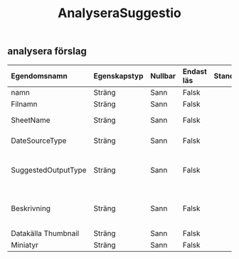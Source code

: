 ﻿---
title: AnalyseraSuggestio
second_title: Aspose.Cells Cloud Documen
type: docs
url: /sv/specification/model/analyzesuggestion/
description: "Aspose.Cells Molnmodellspecifikation: AnalyzeSuggestion. Hantera enkelt Excel och andra kalkylarksdokument med funktioner som att öppna, generera, redigera, dela, slå samman, jämföra och konvertera"
weight: 50
---
## **analysera förslag**

 

| Egendomsnamn| Egenskapstyp| Nullbar| Endast läs| Standardvärde| Beskrivning|
|:- |:- |:- |:- |:- |:- |
| namn| Sträng| Sann| Falsk|||
| Filnamn| Sträng| Sann| Falsk|| Excel filnamn.|
| SheetName| Sträng| Sann| Falsk|| Arbetsbladet där data analyseras.|
| DateSourceType| Sträng| Sann| Falsk|| Typen av data som analyseras.|
| SuggestedOutputType| Sträng| Sann| Falsk|| Utifrån resultaten av dataanalysen ges förslag på att skapa nya datatyper.|
| Beskrivning| Sträng| Sann| Falsk|| Baserat på resultaten av dataanalysen skapas en verksamhetsbeskrivning av det nya dataobjektet.|
| Datakälla Thumbnail| Sträng| Sann| Falsk|||
| Miniatyr| Sträng| Sann| Falsk|||

